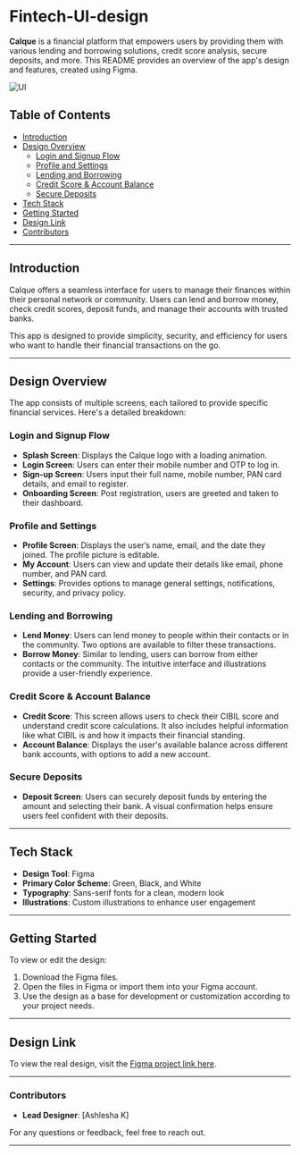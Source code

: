 # Fintech-UI-design

**Calque** is a financial platform that empowers users by providing them with various lending and borrowing solutions, credit score analysis, secure deposits, and more. This README provides an overview of the app's design and features, created using Figma.

![UI](.Users\Lenovo\OneDrive\Desktop)


## Table of Contents
- [Introduction](#introduction)
- [Design Overview](#design-overview)
  - [Login and Signup Flow](#login-and-signup-flow)
  - [Profile and Settings](#profile-and-settings)
  - [Lending and Borrowing](#lending-and-borrowing)
  - [Credit Score & Account Balance](#credit-score--account-balance)
  - [Secure Deposits](#secure-deposits)
- [Tech Stack](#tech-stack)
- [Getting Started](#getting-started)
- [Design Link](#design-link)
- [Contributors](#contributors)

---

## Introduction

Calque offers a seamless interface for users to manage their finances within their personal network or community. Users can lend and borrow money, check credit scores, deposit funds, and manage their accounts with trusted banks. 

This app is designed to provide simplicity, security, and efficiency for users who want to handle their financial transactions on the go.

---

## Design Overview

The app consists of multiple screens, each tailored to provide specific financial services. Here's a detailed breakdown:

### Login and Signup Flow

- **Splash Screen**: Displays the Calque logo with a loading animation.
- **Login Screen**: Users can enter their mobile number and OTP to log in.
- **Sign-up Screen**: Users input their full name, mobile number, PAN card details, and email to register.
- **Onboarding Screen**: Post registration, users are greeted and taken to their dashboard.

### Profile and Settings

- **Profile Screen**: Displays the user’s name, email, and the date they joined. The profile picture is editable.
- **My Account**: Users can view and update their details like email, phone number, and PAN card.
- **Settings**: Provides options to manage general settings, notifications, security, and privacy policy.

### Lending and Borrowing

- **Lend Money**: Users can lend money to people within their contacts or in the community. Two options are available to filter these transactions.
- **Borrow Money**: Similar to lending, users can borrow from either contacts or the community. The intuitive interface and illustrations provide a user-friendly experience.

### Credit Score & Account Balance

- **Credit Score**: This screen allows users to check their CIBIL score and understand credit score calculations. It also includes helpful information like what CIBIL is and how it impacts their financial standing.
- **Account Balance**: Displays the user's available balance across different bank accounts, with options to add a new account.

### Secure Deposits

- **Deposit Screen**: Users can securely deposit funds by entering the amount and selecting their bank. A visual confirmation helps ensure users feel confident with their deposits.

---

## Tech Stack

- **Design Tool**: Figma
- **Primary Color Scheme**: Green, Black, and White
- **Typography**: Sans-serif fonts for a clean, modern look
- **Illustrations**: Custom illustrations to enhance user engagement

---

## Getting Started

To view or edit the design:

1. Download the Figma files.
2. Open the files in Figma or import them into your Figma account.
3. Use the design as a base for development or customization according to your project needs.

---

## Design Link

To view the real design, visit the [Figma project link here](https://www.figma.com/design/jzx0TYfQwD8Cn3DfSFXPwz/App?node-id=0-1&t=DcuHzDKVBMcImJtl-1).


---

### Contributors

- **Lead Designer**: [Ashlesha K]

For any questions or feedback, feel free to reach out.

---

